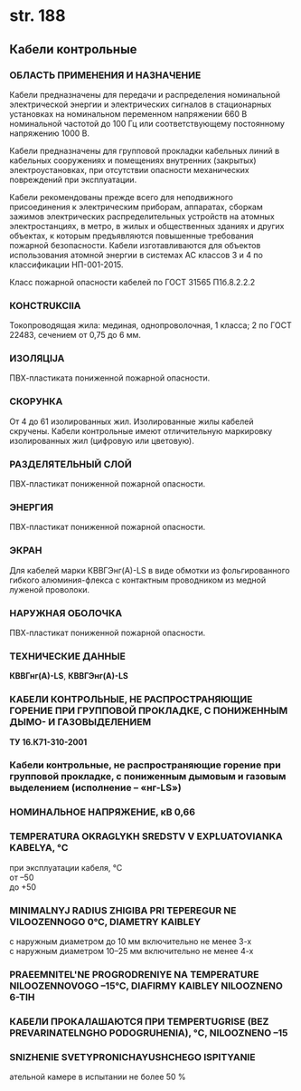 # str. 188  
## Кабели контрольные  

### ОБЛАСТЬ ПРИМЕНЕНИЯ И НАЗНАЧЕНИЕ  
Кабели предназначены для передачи и распределения номинальной электрической энергии и электрических сигналов в стационарных установках на номинальном переменном напряжении 660 В номинальной частотой до 100 Гц или соответствующему постоянному напряжению 1000 В.  
  
Кабели предназначены для групповой прокладки кабельных линий в кабельных сооружениях и помещениях внутренних (закрытых) электроустановках, при отсутствии опасности механических повреждений при эксплуатации.  
  
Кабели рекомендованы прежде всего для неподвижного присоединения к электрическим приборам, аппаратах, сборкам зажимов электрических распределительных устройств на атомных электростанциях, в метро, в жилых и общественных зданиях и других объектах, к которым предъявляются повышенные требования пожарной безопасности. Кабели изготавливаются для объектов использования атомной энергии в системах АС классов 3 и 4 по классификации НП-001-2015.  
  
Класс пожарной опасности кабелей по ГОСТ 31565 П1б.8.2.2.2

### КОНСTRUKCIIA  
Токопроводящая жила: мединая, однопроволочная, 1 класса; 2 по ГОСТ 22483, сечением от 0,75 до 6 мм.

### ИЗОЛЯЦIJA  
ПВХ-пластиката пониженной пожарной опасности.

### СКОРУНКА  
От 4 до 61 изолированных жил. Изолированные жилы кабелей скручены. Кабели контрольные имеют отличительную маркировку изолированных жил (цифровую или цветовую).

### РАЗДЕЛЯТЕЛЬНЫЙ СЛОЙ  
ПВХ-пластикат пониженной пожарной опасности.

### ЭНЕРГИЯ  
ПВХ-пластикат пониженной пожарной опасности.

### ЭКРАН  
Для кабелей марки КВВГЭнг(А)-LS в виде обмотки из фольгированного гибкого алюминия-флекса с контактным проводником из медной луженой проволоки.

### НАРУЖНАЯ ОБОЛОЧКА  
ПВХ-пластикат пониженной пожарной опасности.

### ТЕХНИЧЕСКИЕ ДАННЫЕ  
**КВВГнг(А)-LS**, **КВВГЭнг(А)-LS**

### КАБЕЛИ КОНТРОЛЬНЫЕ, НЕ РАСПРОСТРАНЯЮЩИЕ ГОРЕНИЕ ПРИ ГРУППОВОЙ ПРОКЛАДКЕ, С ПОНИЖЕННЫМ ДЫМО- И ГАЗОВЫДЕЛЕНИЕМ  
**ТУ 16.К71-310-2001**

### Кабели контрольные, не распространяющие горение при групповой прокладке, с пониженным дымовым и газовым выделением (исполнение – «нг-LS»)

### НОМИНАЛЬНОЕ НАПРЯЖЕНИЕ, кВ 0,66

### TEMPERATURA OKRAGLYKH SREDSTV V EXPLUATOVIANKA KABELYA, °С  
при эксплуатации кабеля, °С  
от –50  
до +50

### MINIMALNYJ RADIUS ZHIGIBA PRI TEPEREGUR NE VILOOZENNOGO 0°C, DIAMETRY KAIBLEY  
с наружным диаметром до 10 мм включительно не менее 3-х  
с наружным диаметром 10–25 мм включительно не менее 4-х

### PRAEEMNITEL'NE PROGRODRENIYE NA TEMPERATURE NILOOZENNOVOGO –15°C, DIAFIRMY KAIBLEY NILOOZNENO 6-TIH

### КАБЕЛИ ПРОКАЛАШАЮТСЯ ПРИ TEMPERTUGRISE (BEZ PREVARINATELNGHO PODOGRUHENIA), °С, NILOOZNENO –15

### SNIZHENIE SVETYPRONICHAYUSHCHEGO ISPITYANIE  
ательной камере в испытании не более 50 %
